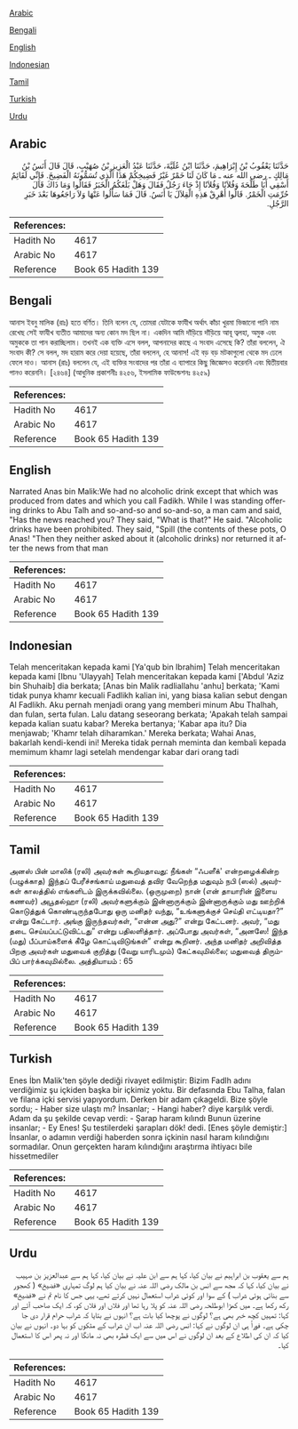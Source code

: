 [Arabic](#arabic)

[Bengali](#bengali)

[English](#english)

[Indonesian](#indonesian)

[Tamil](#tamil)

[Turkish](#turkish)

[Urdu](#urdu)

## Arabic


<div dir="rtl" lang="ar" style={{fontSize:'larger',backgroundColor:'#f8f9fa',padding:20}}>
حَدَّثَنَا يَعْقُوبُ بْنُ إِبْرَاهِيمَ، حَدَّثَنَا ابْنُ عُلَيَّةَ، حَدَّثَنَا عَبْدُ الْعَزِيزِ بْنُ صُهَيْبٍ، قَالَ قَالَ أَنَسُ بْنُ مَالِكٍ ـ رضى الله عنه ـ مَا كَانَ لَنَا خَمْرٌ غَيْرُ فَضِيخِكُمْ هَذَا الَّذِي تُسَمُّونَهُ الْفَضِيخَ‏.‏ فَإِنِّي لَقَائِمٌ أَسْقِي أَبَا طَلْحَةَ وَفُلاَنًا وَفُلاَنًا إِذْ جَاءَ رَجُلٌ فَقَالَ وَهَلْ بَلَغَكُمُ الْخَبَرُ فَقَالُوا وَمَا ذَاكَ قَالَ حُرِّمَتِ الْخَمْرُ‏.‏ قَالُوا أَهْرِقْ هَذِهِ الْقِلاَلَ يَا أَنَسُ‏.‏ قَالَ فَمَا سَأَلُوا عَنْهَا وَلاَ رَاجَعُوهَا بَعْدَ خَبَرِ الرَّجُلِ‏.‏
</div>
<div style={{backgroundColor:'#f8f9fa',padding:20, marginBottom: 10}}><table> <thead> <tr> <th>References:</th> <th></th> </tr> </thead> <tbody><tr><td>Hadith No</td><td>4617</td></tr><tr><td>Arabic No</td><td>4617</td></tr><tr><td>Reference</td><td>Book 65 Hadith 139</td></tr></tbody></table></div>

## Bengali


<div dir="ltr" lang="bn" style={{fontSize:'larger',backgroundColor:'#f8f9fa',padding:20}}>
আনাস ইবনু মালিক (রাঃ) হতে বর্ণিত। তিনি বলেন যে, তোমরা যেটাকে ফাযীখ অর্থাৎ কাঁচা খুরমা ভিজানো পানি নাম রেখেছ সেই ফাযীখ ব্যতীত আমাদের অন্য কোন মদ ছিল না। একদিন আমি দাঁড়িয়ে দাঁড়িয়ে আবূ ত্বলহা, অমুক এবং অমুককে তা পান করাচ্ছিলাম। তখনই এক ব্যক্তি এসে বলল, আপনাদের কাছে এ সংবাদ এসেছে কি? তাঁরা বললেন, ঐ সংবাদ কী? সে বলল, মদ হারাম করে দেয়া হয়েছে, তাঁরা বললেন, হে আনাস! এই বড় বড় মটকাগুলো থেকে মদ ঢেলে ফেলে দাও। আনাস (রাঃ) বললেন যে, এই ব্যক্তির সংবাদের পর তাঁরা এ ব্যাপারে কিছু জিজ্ঞেসও করেননি এবং দ্বিতীয়বার পানও করেননি। [২৪৬৪] (আধুনিক প্রকাশনীঃ ৪২৫৬, ইসলামিক ফাউন্ডেশনঃ ৪২৫৯)
</div>
<div style={{backgroundColor:'#f8f9fa',padding:20, marginBottom: 10}}><table> <thead> <tr> <th>References:</th> <th></th> </tr> </thead> <tbody><tr><td>Hadith No</td><td>4617</td></tr><tr><td>Arabic No</td><td>4617</td></tr><tr><td>Reference</td><td>Book 65 Hadith 139</td></tr></tbody></table></div>

## English


<div dir="ltr" lang="en" style={{fontSize:'larger',backgroundColor:'#f8f9fa',padding:20}}>
Narrated Anas bin Malik:We had no alcoholic drink except that which was produced from dates and which you call Fadikh. While I was standing offering drinks to Abu Talh and so-and-so and so-and-so, a man cam and said, "Has the news reached you? They said, "What is that?" He said. "Alcoholic drinks have been prohibited. They said, "Spill (the contents of these pots, O Anas! "Then they neither asked about it (alcoholic drinks) nor returned it after the news from that man
</div>
<div style={{backgroundColor:'#f8f9fa',padding:20, marginBottom: 10}}><table> <thead> <tr> <th>References:</th> <th></th> </tr> </thead> <tbody><tr><td>Hadith No</td><td>4617</td></tr><tr><td>Arabic No</td><td>4617</td></tr><tr><td>Reference</td><td>Book 65 Hadith 139</td></tr></tbody></table></div>

## Indonesian


<div dir="ltr" lang="id" style={{fontSize:'larger',backgroundColor:'#f8f9fa',padding:20}}>
Telah menceritakan kepada kami [Ya'qub bin Ibrahim] Telah menceritakan kepada kami [Ibnu 'Ulayyah] Telah menceritakan kepada kami ['Abdul 'Aziz bin Shuhaib] dia berkata; [Anas bin Malik radliallahu 'anhu] berkata; 'Kami tidak punya khamr kecuali Fadlikh kalian ini, yang biasa kalian sebut dengan Al Fadlikh. Aku pernah menjadi orang yang memberi minum Abu Thalhah, dan fulan, serta fulan. Lalu datang seseorang berkata; 'Apakah telah sampai kepada kalian suatu kabar? Mereka bertanya; 'Kabar apa itu? Dia menjawab; 'Khamr telah diharamkan.' Mereka berkata; Wahai Anas, bakarlah kendi-kendi ini! Mereka tidak pernah meminta dan kembali kepada memimum khamr lagi setelah mendengar kabar dari orang tadi
</div>
<div style={{backgroundColor:'#f8f9fa',padding:20, marginBottom: 10}}><table> <thead> <tr> <th>References:</th> <th></th> </tr> </thead> <tbody><tr><td>Hadith No</td><td>4617</td></tr><tr><td>Arabic No</td><td>4617</td></tr><tr><td>Reference</td><td>Book 65 Hadith 139</td></tr></tbody></table></div>

## Tamil


<div dir="ltr" lang="ta" style={{fontSize:'larger',backgroundColor:'#f8f9fa',padding:20}}>
அனஸ் பின் மாலிக் (ரலி) அவர்கள் கூறியதாவது: நீங்கள் “ஃபளீக்' என்றழைக்கின்ற (பழுக்காத) இந்தப் பேரீச்சங்காய் மதுவைத் தவிர வேறெந்த மதுவும் நபி (ஸல்) அவர்கள் காலத்தில் எங்களிடம் இருக்கவில்லை. (ஒருமுறை) நான் (என் தாயாரின் இளைய கணவர்) அபூதல்ஹா (ரலி) அவர்களுக்கும் இன்னாருக்கும் இன்னாருக்கும் மது ஊற்றிக் கொடுத்துக் கொண்டிருந்தபோது ஒரு மனிதர் வந்து, “உங்களுக்குச் செய்தி எட்டியதா?” என்று கேட்டார். அங்கு இருந்தவர்கள், “என்ன அது?” என்று கேட்டனர். அவர், “மது தடை செய்யப்பட்டுவிட்டது” என்று பதிலளித்தார். அப்போது அவர்கள், “அனஸே! இந்த (மது) பீப்பாய்களைக் கீழே கொட்டிவிடுங்கள்” என்று கூறினர். அந்த மனிதர் அறிவித்த பிறகு அவர்கள் மதுவைக் குறித்து (வேறு யாரிடமும்) கேட்கவுமில்லை; மதுவைத் திரும்பிப் பார்க்கவுமில்லை. அத்தியாயம் : 65
</div>
<div style={{backgroundColor:'#f8f9fa',padding:20, marginBottom: 10}}><table> <thead> <tr> <th>References:</th> <th></th> </tr> </thead> <tbody><tr><td>Hadith No</td><td>4617</td></tr><tr><td>Arabic No</td><td>4617</td></tr><tr><td>Reference</td><td>Book 65 Hadith 139</td></tr></tbody></table></div>

## Turkish


<div dir="ltr" lang="tr" style={{fontSize:'larger',backgroundColor:'#f8f9fa',padding:20}}>
Enes İbn Malik'ten şöyle dediği rivayet edilmiştir: Bizim Fadlh adını verdiğimiz şu içkiden başka bir içkimiz yoktu. Bir defasında Ebu Talha, falan ve filana içki servisi yapıyordum. Derken bir adam çıkageldi. Bize şöyle sordu; - Haber size ulaştı mı? İnsanlar; - Hangi haber? diye karşılık verdi. Adam da şu şekilde cevap verdi: - Şarap haram kılındı Bunun üzerine insanlar; - Ey Enes! Şu testilerdeki şarapları dök! dedi. [Enes şöyle demiştir:] İnsanlar, o adamın verdiği haberden sonra içkinin nasıl haram kılındığını sormadılar. Onun gerçekten haram kılındığını araştırma ihtiyacı bile hissetmediler
</div>
<div style={{backgroundColor:'#f8f9fa',padding:20, marginBottom: 10}}><table> <thead> <tr> <th>References:</th> <th></th> </tr> </thead> <tbody><tr><td>Hadith No</td><td>4617</td></tr><tr><td>Arabic No</td><td>4617</td></tr><tr><td>Reference</td><td>Book 65 Hadith 139</td></tr></tbody></table></div>

## Urdu


<div dir="rtl" lang="ur" style={{fontSize:'larger',backgroundColor:'#f8f9fa',padding:20}}>
ہم سے یعقوب بن ابراہیم نے بیان کیا، کہا ہم سے ابن علیہ نے بیان کیا، کہا ہم سے عبدالعزیز بن صہیب نے بیان کیا، کہا کہ مجھ سے انس بن مالک رضی اللہ عنہ نے بیان کیا ہم لوگ تمہاری «فضيخ» ( کھجور سے بنائی ہوئی شراب ) کے سوا اور کوئی شراب استعمال نہیں کرتے تھے، یہی جس کا نام تم نے «فضيخ» رکھ رکھا ہے۔ میں کھڑا ابوطلحہ رضی اللہ عنہ کو پلا رہا تھا اور فلاں اور فلاں کو، کہ ایک صاحب آئے اور کہا: تمہیں کچھ خبر بھی ہے؟ لوگوں نے پوچھا کیا بات ہے؟ انہوں نے بتایا کہ شراب حرام قرار دی جا چکی ہے۔ فوراً ہی ان لوگوں نے کہا: انس رضی اللہ عنہ اب ان شراب کے مٹکوں کو بہا دو۔ انہوں نے بیان کیا کہ ان کی اطلاع کے بعد ان لوگوں نے اس میں سے ایک قطرہ بھی نہ مانگا اور نہ پھر اس کا استعمال کیا۔
</div>
<div style={{backgroundColor:'#f8f9fa',padding:20, marginBottom: 10}}><table> <thead> <tr> <th>References:</th> <th></th> </tr> </thead> <tbody><tr><td>Hadith No</td><td>4617</td></tr><tr><td>Arabic No</td><td>4617</td></tr><tr><td>Reference</td><td>Book 65 Hadith 139</td></tr></tbody></table></div>